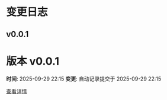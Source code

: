 # 变更日志

## v0.0.1

# 版本 v0.0.1

**时间**: 2025-09-29 22:15
**变更**: 自动记录提交于 2025-09-29 22:15

[查看详情](versions/v0.0.1.md)
